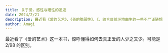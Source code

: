 ```yaml
---
title: 关于爱，感性与理性的追逐
date: 2024/2/21
description: 最近看《爱的艺术》、《善的脆弱性》、《，结合目前环境由生的一些不严谨随想
author: Amagi
---
```


最近看了《爱的艺术》这一本书，惊呼懂得如何去真正爱的人少之又少。可能是 2/98 的区别。


